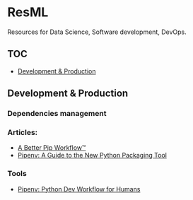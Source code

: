 # ResML
Resources for Data Science, Software development, DevOps.

## TOC

- [Development & Production](#development-&-production)



## Development & Production

### Dependencies management

### Articles: 

- [A Better Pip Workflow™](https://www.kennethreitz.org/essays/a-better-pip-workflow)
- [Pipenv: A Guide to the New Python Packaging Tool](https://realpython.com/pipenv-guide/)

### Tools
- [Pipenv: Python Dev Workflow for Humans](https://pipenv.readthedocs.io/en/latest/)
